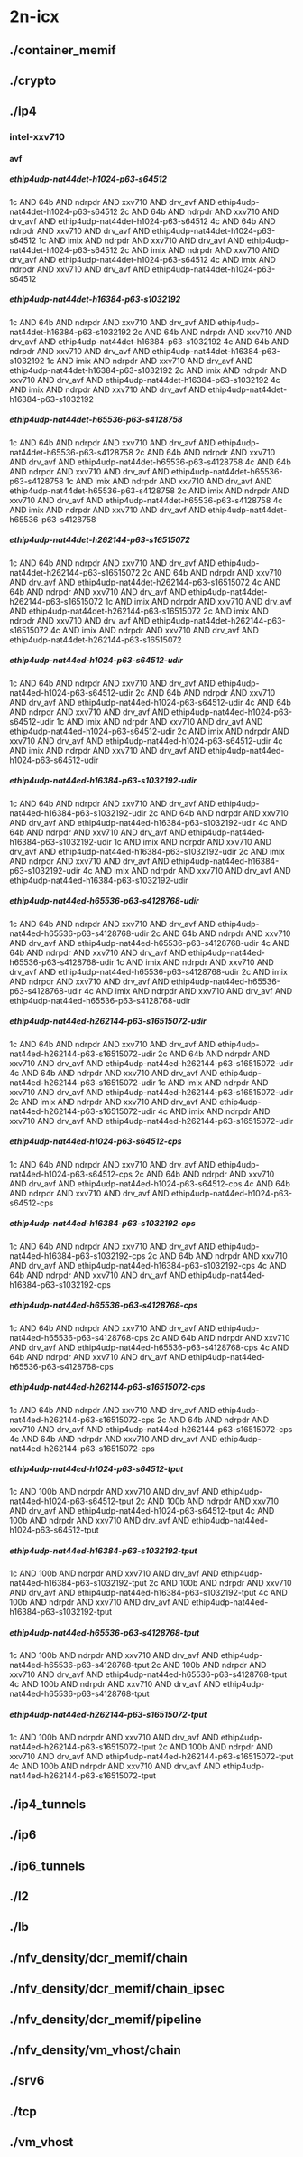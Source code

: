 # 2n-icx
## ./container_memif
## ./crypto
## ./ip4
### intel-xxv710
#### avf
##### ethip4udp-nat44det-h1024-p63-s64512
1c AND 64b AND ndrpdr AND xxv710 AND drv_avf AND ethip4udp-nat44det-h1024-p63-s64512
2c AND 64b AND ndrpdr AND xxv710 AND drv_avf AND ethip4udp-nat44det-h1024-p63-s64512
4c AND 64b AND ndrpdr AND xxv710 AND drv_avf AND ethip4udp-nat44det-h1024-p63-s64512
1c AND imix AND ndrpdr AND xxv710 AND drv_avf AND ethip4udp-nat44det-h1024-p63-s64512
2c AND imix AND ndrpdr AND xxv710 AND drv_avf AND ethip4udp-nat44det-h1024-p63-s64512
4c AND imix AND ndrpdr AND xxv710 AND drv_avf AND ethip4udp-nat44det-h1024-p63-s64512
##### ethip4udp-nat44det-h16384-p63-s1032192
1c AND 64b AND ndrpdr AND xxv710 AND drv_avf AND ethip4udp-nat44det-h16384-p63-s1032192
2c AND 64b AND ndrpdr AND xxv710 AND drv_avf AND ethip4udp-nat44det-h16384-p63-s1032192
4c AND 64b AND ndrpdr AND xxv710 AND drv_avf AND ethip4udp-nat44det-h16384-p63-s1032192
1c AND imix AND ndrpdr AND xxv710 AND drv_avf AND ethip4udp-nat44det-h16384-p63-s1032192
2c AND imix AND ndrpdr AND xxv710 AND drv_avf AND ethip4udp-nat44det-h16384-p63-s1032192
4c AND imix AND ndrpdr AND xxv710 AND drv_avf AND ethip4udp-nat44det-h16384-p63-s1032192
##### ethip4udp-nat44det-h65536-p63-s4128758
1c AND 64b AND ndrpdr AND xxv710 AND drv_avf AND ethip4udp-nat44det-h65536-p63-s4128758
2c AND 64b AND ndrpdr AND xxv710 AND drv_avf AND ethip4udp-nat44det-h65536-p63-s4128758
4c AND 64b AND ndrpdr AND xxv710 AND drv_avf AND ethip4udp-nat44det-h65536-p63-s4128758
1c AND imix AND ndrpdr AND xxv710 AND drv_avf AND ethip4udp-nat44det-h65536-p63-s4128758
2c AND imix AND ndrpdr AND xxv710 AND drv_avf AND ethip4udp-nat44det-h65536-p63-s4128758
4c AND imix AND ndrpdr AND xxv710 AND drv_avf AND ethip4udp-nat44det-h65536-p63-s4128758
##### ethip4udp-nat44det-h262144-p63-s16515072
1c AND 64b AND ndrpdr AND xxv710 AND drv_avf AND ethip4udp-nat44det-h262144-p63-s16515072
2c AND 64b AND ndrpdr AND xxv710 AND drv_avf AND ethip4udp-nat44det-h262144-p63-s16515072
4c AND 64b AND ndrpdr AND xxv710 AND drv_avf AND ethip4udp-nat44det-h262144-p63-s16515072
1c AND imix AND ndrpdr AND xxv710 AND drv_avf AND ethip4udp-nat44det-h262144-p63-s16515072
2c AND imix AND ndrpdr AND xxv710 AND drv_avf AND ethip4udp-nat44det-h262144-p63-s16515072
4c AND imix AND ndrpdr AND xxv710 AND drv_avf AND ethip4udp-nat44det-h262144-p63-s16515072
##### ethip4udp-nat44ed-h1024-p63-s64512-udir
1c AND 64b AND ndrpdr AND xxv710 AND drv_avf AND ethip4udp-nat44ed-h1024-p63-s64512-udir
2c AND 64b AND ndrpdr AND xxv710 AND drv_avf AND ethip4udp-nat44ed-h1024-p63-s64512-udir
4c AND 64b AND ndrpdr AND xxv710 AND drv_avf AND ethip4udp-nat44ed-h1024-p63-s64512-udir
1c AND imix AND ndrpdr AND xxv710 AND drv_avf AND ethip4udp-nat44ed-h1024-p63-s64512-udir
2c AND imix AND ndrpdr AND xxv710 AND drv_avf AND ethip4udp-nat44ed-h1024-p63-s64512-udir
4c AND imix AND ndrpdr AND xxv710 AND drv_avf AND ethip4udp-nat44ed-h1024-p63-s64512-udir
##### ethip4udp-nat44ed-h16384-p63-s1032192-udir
1c AND 64b AND ndrpdr AND xxv710 AND drv_avf AND ethip4udp-nat44ed-h16384-p63-s1032192-udir
2c AND 64b AND ndrpdr AND xxv710 AND drv_avf AND ethip4udp-nat44ed-h16384-p63-s1032192-udir
4c AND 64b AND ndrpdr AND xxv710 AND drv_avf AND ethip4udp-nat44ed-h16384-p63-s1032192-udir
1c AND imix AND ndrpdr AND xxv710 AND drv_avf AND ethip4udp-nat44ed-h16384-p63-s1032192-udir
2c AND imix AND ndrpdr AND xxv710 AND drv_avf AND ethip4udp-nat44ed-h16384-p63-s1032192-udir
4c AND imix AND ndrpdr AND xxv710 AND drv_avf AND ethip4udp-nat44ed-h16384-p63-s1032192-udir
##### ethip4udp-nat44ed-h65536-p63-s4128768-udir
1c AND 64b AND ndrpdr AND xxv710 AND drv_avf AND ethip4udp-nat44ed-h65536-p63-s4128768-udir
2c AND 64b AND ndrpdr AND xxv710 AND drv_avf AND ethip4udp-nat44ed-h65536-p63-s4128768-udir
4c AND 64b AND ndrpdr AND xxv710 AND drv_avf AND ethip4udp-nat44ed-h65536-p63-s4128768-udir
1c AND imix AND ndrpdr AND xxv710 AND drv_avf AND ethip4udp-nat44ed-h65536-p63-s4128768-udir
2c AND imix AND ndrpdr AND xxv710 AND drv_avf AND ethip4udp-nat44ed-h65536-p63-s4128768-udir
4c AND imix AND ndrpdr AND xxv710 AND drv_avf AND ethip4udp-nat44ed-h65536-p63-s4128768-udir
##### ethip4udp-nat44ed-h262144-p63-s16515072-udir
1c AND 64b AND ndrpdr AND xxv710 AND drv_avf AND ethip4udp-nat44ed-h262144-p63-s16515072-udir
2c AND 64b AND ndrpdr AND xxv710 AND drv_avf AND ethip4udp-nat44ed-h262144-p63-s16515072-udir
4c AND 64b AND ndrpdr AND xxv710 AND drv_avf AND ethip4udp-nat44ed-h262144-p63-s16515072-udir
1c AND imix AND ndrpdr AND xxv710 AND drv_avf AND ethip4udp-nat44ed-h262144-p63-s16515072-udir
2c AND imix AND ndrpdr AND xxv710 AND drv_avf AND ethip4udp-nat44ed-h262144-p63-s16515072-udir
4c AND imix AND ndrpdr AND xxv710 AND drv_avf AND ethip4udp-nat44ed-h262144-p63-s16515072-udir
##### ethip4udp-nat44ed-h1024-p63-s64512-cps
1c AND 64b AND ndrpdr AND xxv710 AND drv_avf AND ethip4udp-nat44ed-h1024-p63-s64512-cps
2c AND 64b AND ndrpdr AND xxv710 AND drv_avf AND ethip4udp-nat44ed-h1024-p63-s64512-cps
4c AND 64b AND ndrpdr AND xxv710 AND drv_avf AND ethip4udp-nat44ed-h1024-p63-s64512-cps
##### ethip4udp-nat44ed-h16384-p63-s1032192-cps
1c AND 64b AND ndrpdr AND xxv710 AND drv_avf AND ethip4udp-nat44ed-h16384-p63-s1032192-cps
2c AND 64b AND ndrpdr AND xxv710 AND drv_avf AND ethip4udp-nat44ed-h16384-p63-s1032192-cps
4c AND 64b AND ndrpdr AND xxv710 AND drv_avf AND ethip4udp-nat44ed-h16384-p63-s1032192-cps
##### ethip4udp-nat44ed-h65536-p63-s4128768-cps
1c AND 64b AND ndrpdr AND xxv710 AND drv_avf AND ethip4udp-nat44ed-h65536-p63-s4128768-cps
2c AND 64b AND ndrpdr AND xxv710 AND drv_avf AND ethip4udp-nat44ed-h65536-p63-s4128768-cps
4c AND 64b AND ndrpdr AND xxv710 AND drv_avf AND ethip4udp-nat44ed-h65536-p63-s4128768-cps
##### ethip4udp-nat44ed-h262144-p63-s16515072-cps
1c AND 64b AND ndrpdr AND xxv710 AND drv_avf AND ethip4udp-nat44ed-h262144-p63-s16515072-cps
2c AND 64b AND ndrpdr AND xxv710 AND drv_avf AND ethip4udp-nat44ed-h262144-p63-s16515072-cps
4c AND 64b AND ndrpdr AND xxv710 AND drv_avf AND ethip4udp-nat44ed-h262144-p63-s16515072-cps
##### ethip4udp-nat44ed-h1024-p63-s64512-tput
1c AND 100b AND ndrpdr AND xxv710 AND drv_avf AND ethip4udp-nat44ed-h1024-p63-s64512-tput
2c AND 100b AND ndrpdr AND xxv710 AND drv_avf AND ethip4udp-nat44ed-h1024-p63-s64512-tput
4c AND 100b AND ndrpdr AND xxv710 AND drv_avf AND ethip4udp-nat44ed-h1024-p63-s64512-tput
##### ethip4udp-nat44ed-h16384-p63-s1032192-tput
1c AND 100b AND ndrpdr AND xxv710 AND drv_avf AND ethip4udp-nat44ed-h16384-p63-s1032192-tput
2c AND 100b AND ndrpdr AND xxv710 AND drv_avf AND ethip4udp-nat44ed-h16384-p63-s1032192-tput
4c AND 100b AND ndrpdr AND xxv710 AND drv_avf AND ethip4udp-nat44ed-h16384-p63-s1032192-tput
##### ethip4udp-nat44ed-h65536-p63-s4128768-tput
1c AND 100b AND ndrpdr AND xxv710 AND drv_avf AND ethip4udp-nat44ed-h65536-p63-s4128768-tput
2c AND 100b AND ndrpdr AND xxv710 AND drv_avf AND ethip4udp-nat44ed-h65536-p63-s4128768-tput
4c AND 100b AND ndrpdr AND xxv710 AND drv_avf AND ethip4udp-nat44ed-h65536-p63-s4128768-tput
##### ethip4udp-nat44ed-h262144-p63-s16515072-tput
1c AND 100b AND ndrpdr AND xxv710 AND drv_avf AND ethip4udp-nat44ed-h262144-p63-s16515072-tput
2c AND 100b AND ndrpdr AND xxv710 AND drv_avf AND ethip4udp-nat44ed-h262144-p63-s16515072-tput
4c AND 100b AND ndrpdr AND xxv710 AND drv_avf AND ethip4udp-nat44ed-h262144-p63-s16515072-tput
## ./ip4_tunnels
## ./ip6
## ./ip6_tunnels
## ./l2
## ./lb
## ./nfv_density/dcr_memif/chain
## ./nfv_density/dcr_memif/chain_ipsec
## ./nfv_density/dcr_memif/pipeline
## ./nfv_density/vm_vhost/chain
## ./srv6
## ./tcp
## ./vm_vhost
